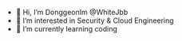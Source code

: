 - 👋 Hi, I’m DonggeonIm @WhiteJbb
- 👀 I’m interested in Security & Cloud Engineering
- 🌱 I’m currently learning coding

<!---
WhiteJbb/WhiteJbb is a ✨ special ✨ repository because its `README.md` (this file) appears on your GitHub profile.
You can click the Preview link to take a look at your changes.
--->

